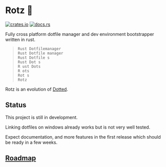 # Rotz 👃
[![crates.io](https://img.shields.io/crates/v/rotz)](https://crates.io/crates/rotz)
[![docs.rs](https://docs.rs/rotz/badge.svg)](https://docs.rs/rotz/)

Fully cross platform dotfile manager and dev environment bootstrapper written in rust.

> `Rust Dotfilemanager`<br>
> `Rust Dotfile manager`<br>
> `Rust Dotfile s`<br>
> `Rust Dot s`<br>
> `R ust Dots`<br>
> `R ots`<br>
> `Rot s`<br>
> `Rotz`

Rotz is an evolution of [Dotted](https://github.com/volllly/Dotted).

## Status
 This project is still in development.

 Linking dotfiles on windows already works but is not very well tested.

 Expect documentation, and more features in the first release which should be ready in a few weeks.

## [Roadmap](https://github.com/users/volllly/projects/1/views/1)
